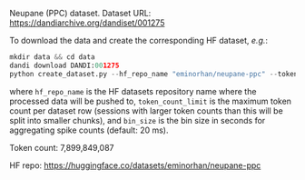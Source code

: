 Neupane (PPC) dataset. Dataset URL: https://dandiarchive.org/dandiset/001275

To download the data and create the corresponding HF dataset, *e.g.*:
```python
mkdir data && cd data
dandi download DANDI:001275
python create_dataset.py --hf_repo_name "eminorhan/neupane-ppc" --token_count_limit 10_000_000 --bin_size 0.02
```
where `hf_repo_name` is the HF datasets repository name where the processed data will be pushed to, `token_count_limit` is the maximum token count per dataset row (sessions with larger token counts than this will be split into smaller chunks), and `bin_size` is the bin size in seconds for aggregating spike counts (default: 20 ms).

Token count: 7,899,849,087

HF repo: https://huggingface.co/datasets/eminorhan/neupane-ppc